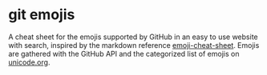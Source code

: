 # git emojis

A cheat sheet for the emojis supported by GitHub in an easy to use website with
search, inspired by the markdown reference
[emoji-cheat-sheet](https://github.com/ikatyang/emoji-cheat-sheet/blob/master/README.md). Emojis
are gathered with the GitHub API and the categorized list of emojis on
[unicode.org](https://unicode.org/emoji/charts/full-emoji-list.html).

